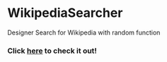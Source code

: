 # WikipediaSearcher
Designer Search for Wikipedia with random function

### Click [here](https://wikipedia.bashit.me/) to check it out!
